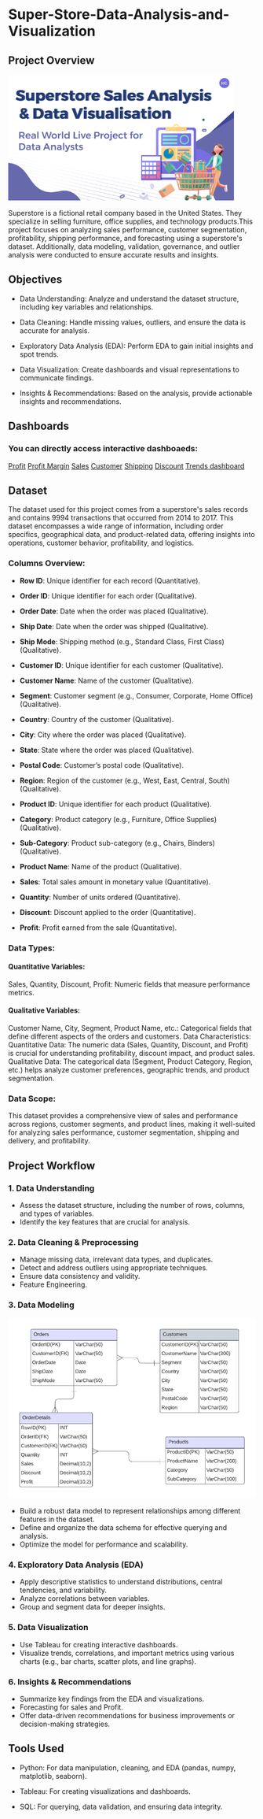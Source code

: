# Super-Store-Data-Analysis-and-Visualization
## Project Overview

![](images/intro.png)

Superstore is a fictional retail company based in the United States. They specialize in selling furniture, office supplies, and technology products.This project focuses on analyzing sales performance, customer segmentation, profitability, shipping performance, and forecasting using a superstore's dataset. Additionally, data modeling, validation, governance, and outlier analysis were conducted to ensure accurate results and insights.

## Objectives
- Data Understanding: Analyze and understand the dataset structure, including key variables and relationships.
  
- Data Cleaning: Handle missing values, outliers, and ensure the data is accurate for analysis.
  
- Exploratory Data Analysis (EDA): Perform EDA to gain initial insights and spot trends.
  
- Data Visualization: Create dashboards and visual representations to communicate findings.
  
- Insights & Recommendations: Based on the analysis, provide actionable insights and recommendations.

## Dashboards
### You can directly access interactive dashboaeds: 
[Profit](https://public.tableau.com/app/profile/nada.hamdi/viz/SuperStoreAnalysis-Profit/Profit?publish=yes)
[Profit Margin](https://public.tableau.com/app/profile/nada.hamdi/viz/SuperStoreAnalysis-ProfitMargin/profitmargin?publish=yes)
[Sales](https://public.tableau.com/app/profile/nada.hamdi/viz/SuperStoreAnalysis-Sales/Sales?publish=yes)
[Customer](https://public.tableau.com/app/profile/nada.hamdi/viz/SuperStoreAnalysis-Customers/Customers?publish=yes)
[Shipping](https://public.tableau.com/app/profile/nada.hamdi/viz/SuperStoreAnalysis-Shipping/Shipping?publish=yes)
[Discount](https://public.tableau.com/app/profile/nada.hamdi/viz/SuperStoreAnalysis-Discounts/Discount?publish=yes)
[Trends dashboard](https://public.tableau.com/app/profile/mohamed.fareed4903/viz/Book1_17285517907770/SalesDashboard?publish=yes)
## Dataset
The dataset used for this project comes from a superstore's sales records and contains 9994 transactions that occurred from 2014 to 2017.  This dataset encompasses a wide range of information, including order specifics, geographical data, and product-related data, offering insights into operations, customer behavior, profitability, and logistics.
### Columns Overview:
- **Row ID**: Unique identifier for each record (Quantitative).
  
- **Order ID**: Unique identifier for each order (Qualitative).
  
- **Order Date**: Date when the order was placed (Qualitative).
  
- **Ship Date**: Date when the order was shipped (Qualitative).
  
- **Ship Mode**: Shipping method (e.g., Standard Class, First Class) (Qualitative).
  
- **Customer ID**: Unique identifier for each customer (Qualitative).
  
- **Customer Name**: Name of the customer (Qualitative).
  
- **Segment**: Customer segment (e.g., Consumer, Corporate, Home Office) (Qualitative).
  
- **Country**: Country of the customer (Qualitative).
  
- **City**: City where the order was placed (Qualitative).
  
- **State**: State where the order was placed (Qualitative).
  
- **Postal Code**: Customer’s postal code (Qualitative).
  
- **Region**: Region of the customer (e.g., West, East, Central, South) (Qualitative).
  
- **Product ID**: Unique identifier for each product (Qualitative).
  
- **Category**: Product category (e.g., Furniture, Office Supplies) (Qualitative).
  
- **Sub-Category**: Product sub-category (e.g., Chairs, Binders) (Qualitative).
  
- **Product Name**: Name of the product (Qualitative).
  
- **Sales**: Total sales amount in monetary value (Quantitative).
  
- **Quantity**: Number of units ordered (Quantitative).
  
- **Discount**: Discount applied to the order (Quantitative).
  
- **Profit**: Profit earned from the sale (Quantitative).
  
### Data Types:
#### Quantitative Variables:
Sales, Quantity, Discount, Profit: Numeric fields that measure performance metrics.
#### Qualitative Variables:
Customer Name, City, Segment, Product Name, etc.: Categorical fields that define different aspects of the orders and customers.
Data Characteristics:
Quantitative Data: The numeric data (Sales, Quantity, Discount, and Profit) is crucial for understanding profitability, discount impact, and product sales.
Qualitative Data: The categorical data (Segment, Product Category, Region, etc.) helps analyze customer preferences, geographic trends, and product segmentation.
### Data Scope:
This dataset provides a comprehensive view of sales and performance across regions, customer segments, and product lines, making it well-suited for analyzing sales performance, customer segmentation, shipping and delivery, and profitability.

## Project Workflow
### 1. Data Understanding
- Assess the dataset structure, including the number of rows, columns, and types of variables.
- Identify the key features that are crucial for analysis.
### 2. Data Cleaning & Preprocessing
- Manage missing data, irrelevant data types, and duplicates.
- Detect and address outliers using appropriate techniques.
- Ensure data consistency and validity.
- Feature Engineering.
### 3. Data Modeling
![](images/modelling.png)
   - Build a robust data model to represent relationships among different features in the dataset.
   - Define and organize the data schema for effective querying and analysis.
   - Optimize the model for performance and scalability.
### 4. Exploratory Data Analysis (EDA)
- Apply descriptive statistics to understand distributions, central tendencies, and variability.
- Analyze correlations between variables.
- Group and segment data for deeper insights.
### 5. Data Visualization
- Use Tableau for creating interactive dashboards.
- Visualize trends, correlations, and important metrics using various charts (e.g., bar charts, scatter plots, and line graphs).
### 6. Insights & Recommendations
- Summarize key findings from the EDA and visualizations.
- Forecasting for sales and Profit.
- Offer data-driven recommendations for business improvements or decision-making strategies.
## Tools Used
- Python: For data manipulation, cleaning, and EDA (pandas, numpy, matplotlib, seaborn).
  
- Tableau: For creating visualizations and dashboards.
  
- SQL: For querying, data validation, and ensuring data integrity.






